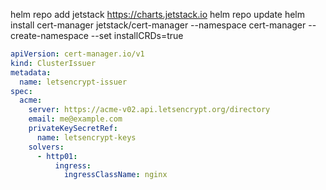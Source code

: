 helm repo add jetstack https://charts.jetstack.io
helm repo update
helm install cert-manager jetstack/cert-manager --namespace cert-manager --create-namespace --set installCRDs=true

```yaml
apiVersion: cert-manager.io/v1
kind: ClusterIssuer
metadata:
  name: letsencrypt-issuer
spec:
  acme:
    server: https://acme-v02.api.letsencrypt.org/directory
    email: me@example.com
    privateKeySecretRef:
      name: letsencrypt-keys
    solvers:
      - http01:
          ingress:
            ingressClassName: nginx
```